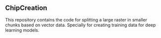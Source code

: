 ## ChipCreation

This repository contains the code for splitting a large raster in smaller chunks based on vector data. Specially for creating training data for deep learning models.

